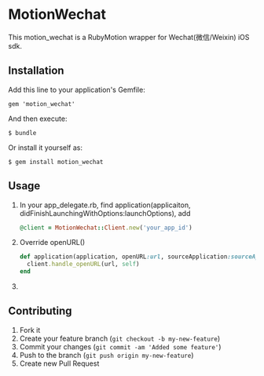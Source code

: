 # MotionWechat

This motion_wechat is a RubyMotion wrapper for Wechat(微信/Weixin) iOS sdk. 

## Installation

Add this line to your application's Gemfile:

    gem 'motion_wechat'

And then execute:

    $ bundle

Or install it yourself as:

    $ gem install motion_wechat

## Usage

1. In your app_delegate.rb, find application(applicaiton, didFinishLaunchingWithOptions:launchOptions), add

    ```ruby
    @client = MotionWechat::Client.new('your_app_id')
    ```

2. Override openURL()

    ```ruby
    def application(application, openURL:url, sourceApplication:sourceApplication, annotation:annotation)
      client.handle_openURL(url, self)
    end
    ```

3. 


## Contributing

1. Fork it
2. Create your feature branch (`git checkout -b my-new-feature`)
3. Commit your changes (`git commit -am 'Added some feature'`)
4. Push to the branch (`git push origin my-new-feature`)
5. Create new Pull Request
